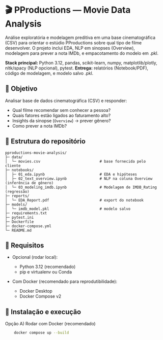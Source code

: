 # 🎬 PProductions — Movie Data Analysis

Análise exploratória e modelagem preditiva em uma base cinematográfica (CSV) para orientar o estúdio PProductions sobre qual tipo de filme desenvolver. O projeto inclui EDA, NLP em sinopses (Overview), modelagem para prever a nota IMDb, e empacotamento do modelo em .pkl.

**Stack principal:** Python 3.12, pandas, scikit-learn, numpy, matplotlib/plotly, nltk/spacy (NLP opcional), pytest.
**Entrega:** relatórios (Notebook/PDF), código de modelagem, e modelo salvo .pkl.

## 📌 Objetivo
Analisar base de dados cinematográfica (CSV) e responder:
- Qual filme recomendar sem conhecer a pessoa?
- Quais fatores estão ligados ao faturamento alto?
- Insights da sinopse (`Overview`) → prever gênero?
- Como prever a nota IMDb?

## 📁 Estrutura do repositório


```text
pproductions-movie-analysis/
├─ data/
│  └─ movies.csv                           # base fornecida pelo cliente
├─ notebooks/
│  ├─ 01_eda.ipynb                         # EDA e hipóteses
│  ├─ 02_text_overview.ipynb               # NLP na coluna Overview (inferência de gênero)
│  └─ 03_modeling_imdb.ipynb               # Modelagem de IMDB_Rating (regressão)
├─ reports/
│  └─ EDA_Report.pdf                       # export do notebook
├─ models/
│  └─ imdb_model.pkl                       # modelo salvo
├─ requirements.txt
├─ pytest.ini
├─ Dockerfile
├─ docker-compose.yml
└─ README.md
```

## 🔧 Requisitos

 - Opcional (rodar local):
    - Python 3.12 (recomendado)
    - pip e virtualenv ou Conda

 - Com Docker (recomendado para reprodutibilidade):
    - Docker Desktop
    - Docker Compose v2

## 🚀 Instalação e execução

Opção A) Rodar com Docker (recomendado)

```bash
    docker compose up --build
```
